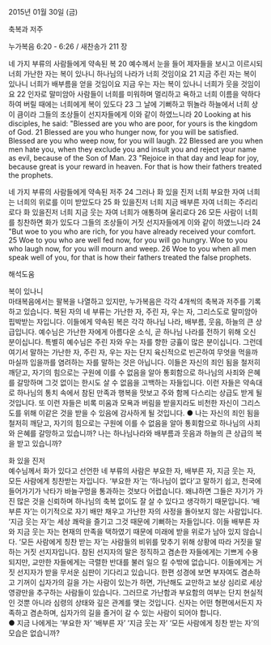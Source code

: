 2015년 01월 30일 (금)

축복과 저주



누가복음 6:20 - 6:26 / 새찬송가 211 장


네 가지 부류의 사람들에게 약속된 복 
20 예수께서 눈을 들어 제자들을 보시고 이르시되 너희 가난한 자는 복이 있나니 하나님의 나라가 너희 것임이요 21 지금 주린 자는 복이 있나니 너희가 배부름을 얻을 것임이요 지금 우는 자는 복이 있나니 너희가 웃을 것임이요 22 인자로 말미암아 사람들이 너희를 미워하며 멀리하고 욕하고 너희 이름을 악하다 하여 버릴 때에는 너희에게 복이 있도다 23 그 날에 기뻐하고 뛰놀라 하늘에서 너희 상이 큼이라 그들의 조상들이 선지자들에게 이와 같이 하였느니라 
20 Looking at his disciples, he said: "Blessed are you who are poor, for yours is the kingdom of God. 21 Blessed are you who hunger now, for you will be satisfied. Blessed are you who weep now, for you will laugh. 22 Blessed are you when men hate you, when they exclude you and insult you and reject your name as evil, because of the Son of Man. 23 "Rejoice in that day and leap for joy, because great is your reward in heaven. For that is how their fathers treated the prophets. 

네 가지 부류의 사람들에게 약속된 저주 
24 그러나 화 있을 진저 너희 부요한 자여 너희는 너희의 위로를 이미 받았도다 25 화 있을진저 너희 지금 배부른 자여 너희는 주리리로다 화 있을진저 너희 지금 웃는 자여 너희가 애통하며 울리로다 26 모든 사람이 너희를 칭찬하면 화가 있도다 그들의 조상들이 거짓 선지자들에게 이와 같이 하였느니라 
24 "But woe to you who are rich, for you have already received your comfort. 25 Woe to you who are well fed now, for you will go hungry. Woe to you who laugh now, for you will mourn and weep. 26 Woe to you when all men speak well of you, for that is how their fathers treated the false prophets.

해석도움





복이 있나니  
마태복음에서는 팔복을 나열하고 있지만, 누가복음은 각각 4개씩의 축복과 저주를 기록하고 있습니다. 복된 자의 네 부류는 가난한 자, 주린 자, 우는 자, 그리스도로 말미암아 핍박받는 자입니다. 이들에게 약속된 복은 각각 하나님 나라, 배부름, 웃음, 하늘의 큰 상급입니다. 예수님은 가난한 자에게 아름다운 소식, 곧 하나님 나라를 전하기 위해 오신 분이십니다. 특별히 예수님은 주린 자와 우는 자를 향한 긍휼이 많은 분이십니다. 그런데 여기서 말하는 가난한 자, 주린 자, 우는 자는 단지 육신적으로 빈곤하여 무엇을 먹을까 마실까 입을까를 염려하는 자를 말하는 것은 아닙니다. 이들은 자신의 죄인 됨을 철저히 깨닫고, 자기의 힘으로는 구원에 이를 수 없음을 알아 통회함으로 하나님의 사죄와 은혜를 갈망하며 그것 없이는 한시도 살 수 없음을 고백하는 자들입니다. 이런 자들은 약속대로 하나님의 통치 속에서 참된 만족과 행복을 맛보고 주와 함께 다스리는 상급도 받게 될 것입니다. 또 이런 자들은 비록 미움과 모욕과 버림을 받을지라도 비천한 자신이 그리스도를 위해 이같은 것을 받을 수 있음에 감사하게 될 것입니다.
● 나는 자신의 죄인 됨을 철저히 깨닫고, 자기의 힘으로는 구원에 이를 수 없음을 알아 통회함으로 하나님의 사죄와 은혜를 갈망하고 있습니까? 나는 하나님나라와 배부름과 웃음과 하늘의 큰 상급의 복을 받고 있습니까? 

화 있을 진저  
예수님께서 화가 있다고 선언한 네 부류의 사람은 부요한 자, 배부른 자, 지금 웃는 자, 모든 사람에게 칭찬받는 자입니다. ‘부요한 자’는 ‘하나님이 없다’고 말하기 쉽고, 천국에 들어가기가 낙타가 바늘구멍을 통과하는 것보다 어렵습니다. 왜냐하면 그들은 자기가 가진 많은 것을 신뢰하며 하나님의 축복 없이도 잘 살 수 있다고 생각하기 때문입니다. ‘배부른 자’는 이기적으로 자기 배만 채우고 가난한 자의 사정을 돌아보지 않는 사람입니다. ‘지금 웃는 자’는 세상 쾌락을 즐기고 그것 때문에 기뻐하는 자들입니다. 이들 배부른 자와 지금 웃는 자는 현재의 만족을 택하였기 때문에 미래에 받을 위로가 남아 있지 않습니다. ‘모든 사람에게 칭찬 받는 자’는 사람들의 비위를 맞추기 위해 상황에 따라 거짓을 말하는 거짓 선지자입니다. 참된 선지자의 말은 정직하고 겸손한 자들에게는 기쁘게 수용되지만, 교만한 자들에게는 극렬한 반대를 불러 일으 킬 수밖에 없습니다. 이들에게는 거짓 선지자가 받을 무서운 심판이 기다리고 있습니다. 한편 성경에 보면 부자여도 겸손하고 기꺼이 십자가의 길을 가는 사람이 있는가 하면, 가난해도 교만하고 보상 심리로 세상 영광만을 추구하는 사람들이 있습니다. 그러므로 가난함과 부요함의 여부는 단지 현실적인 것뿐 아니라 심령의 상태와 깊은 관계를 맺는 것입니다. 신자는 어떤 형편에서든지 자족하고 겸손하며, 십자가의 길을 즐거이 갈 수 있는 사람이 되어야 합니다.   
● 지금 나에게는 ‘부요한 자’ ‘배부른 자’ ‘지금 웃는 자’ ‘모든 사람에게 칭찬 받는 자’의 모습은 없습니까?